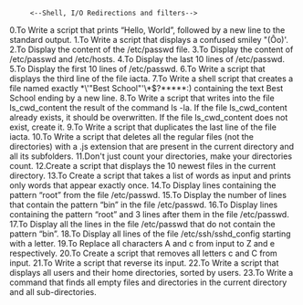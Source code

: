          <--Shell, I/O Redirections and filters-->

0.To Write a script that prints “Hello, World”, followed by a new line to the standard output.
1.To Write a script that displays a confused smiley "(Ôo)'.
2.To Display the content of the /etc/passwd file.
3.To Display the content of /etc/passwd and /etc/hosts.
4.To Display the last 10 lines of /etc/passwd.
5.To Display the first 10 lines of /etc/passwd.
6.To Write a script that displays the third line of the file iacta.
7.To Write a shell script that creates a file named exactly \*\\'"Best School"\'\\*$\?\*\*\*\*\*:) containing the text Best School ending by a new line.
8.To Write a script that writes into the file ls_cwd_content the result of the command ls -la. If the file ls_cwd_content already exists, it should be overwritten. If the file ls_cwd_content does not exist, create it.
9.To Write a script that duplicates the last line of the file iacta.
10.To Write a script that deletes all the regular files (not the directories) with a .js extension that are present in the current directory and all its subfolders.
11.Don't just count your directories, make your directories count.
12.Create a script that displays the 10 newest files in the current directory.
13.To Create a script that takes a list of words as input and prints only words that appear exactly once.
14.To Display lines containing the pattern “root” from the file /etc/passwd.
15.To Display the number of lines that contain the pattern “bin” in the file /etc/passwd.
16.To Display lines containing the pattern “root” and 3 lines after them in the file /etc/passwd.
17.To Display all the lines in the file /etc/passwd that do not contain the pattern “bin”.
18.To Display all lines of the file /etc/ssh/sshd_config starting with a letter.
19.To Replace all characters A and c from input to Z and e respectively.
20.To Create a script that removes all letters c and C from input.
21.To Write a script that reverse its input.
22.To Write a script that displays all users and their home directories, sorted by users.
23.To Write a command that finds all empty files and directories in the current directory and all sub-directories.

